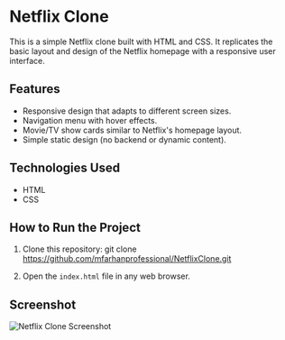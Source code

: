 # Netflix Clone

This is a simple Netflix clone built with HTML and CSS. It replicates the basic layout and design of the Netflix homepage with a responsive user interface.

## Features
- Responsive design that adapts to different screen sizes.
- Navigation menu with hover effects.
- Movie/TV show cards similar to Netflix's homepage layout.
- Simple static design (no backend or dynamic content).

## Technologies Used
- HTML
- CSS

## How to Run the Project
1. Clone this repository:
git clone https://github.com/mfarhanprofessional/NetflixClone.git

2. Open the `index.html` file in any web browser.

## Screenshot
![Netflix Clone Screenshot](image.jpg)
